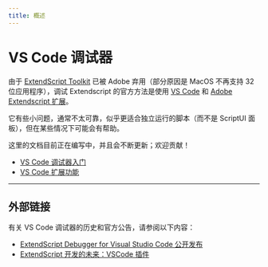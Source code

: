 ```yaml
---
title: 概述
---
```

# VS Code 调试器

由于 [ExtendScript Toolkit](../extendscript-toolkit/index.md#the-extendscript-toolkit) 已被 Adobe 弃用（部分原因是 MacOS 不再支持 32 位应用程序），调试 Extendscript 的官方方法是使用 [VS Code](https://code.visualstudio.com/) 和 [Adobe Extendscript 扩展](https://marketplace.visualstudio.com/items?itemName=Adobe.extendscript-debug)。

它有些小问题，通常不太可靠，似乎更适合独立运行的脚本（而不是 ScriptUI 面板），但在某些情况下可能会有帮助。

这里的文档目前正在编写中，并且会不断更新；欢迎贡献！

- [VS Code 调试器入门](../getting-started-with-vscode-debugger)
- [VS Code 扩展功能](../vscode-extension-features)

---

## 外部链接

有关 VS Code 调试器的历史和官方公告，请参阅以下内容：

- [ExtendScript Debugger for Visual Studio Code 公开发布](https://medium.com/adobetech/extendscript-debugger-for-visual-studio-code-public-release-a2ff6161fa01)
- [ExtendScript 开发的未来：VSCode 插件](https://medium.com/adobetech/the-future-of-extendscript-development-a-vscode-plugin-2d8d0172a357)
